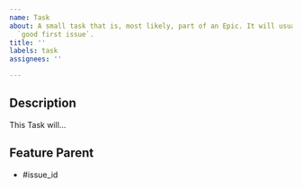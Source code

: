 ```yaml
---
name: Task
about: A small task that is, most likely, part of an Epic. It will usually be labeled   as
  `good first issue`.
title: ''
labels: task
assignees: ''

---
```


## Description

This Task will...

## Feature Parent

<!-- The link below should link to its Feature Parent. -->

- #issue_id
